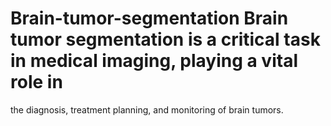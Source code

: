 # Brain-tumor-segmentation Brain tumor segmentation is a critical task in medical imaging, playing a vital role in 
the diagnosis, treatment planning, and monitoring of brain tumors.
